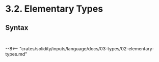 <!-- This file is generated automatically by infrastructure scripts. Please don't edit by hand. -->

# 3.2. Elementary Types

## Syntax

```{ .ebnf #ElementaryType }

```

<pre ebnf-snippet="ElementaryType" style="display: none;"><a href="#ElementaryType"><span class="k">ElementaryType</span></a><span class="o"> = </span><span class="cm">(* variant: *)</span><span class="o"> </span><a href="../../01-file-structure/08-keywords#BoolKeyword"><span class="k">BOOL_KEYWORD</span></a><br /><span class="o">               | </span><span class="cm">(* variant: *)</span><span class="o"> </span><a href="../../01-file-structure/08-keywords#ByteKeyword"><span class="k">BYTE_KEYWORD</span></a><span class="o"> </span><span class="cm">(* Deprecated in 0.8.0 *)</span><br /><span class="o">               | </span><span class="cm">(* variant: *)</span><span class="o"> </span><a href="../../01-file-structure/08-keywords#StringKeyword"><span class="k">STRING_KEYWORD</span></a><br /><span class="o">               | </span><span class="cm">(* variant: *)</span><span class="o"> </span><a href="#AddressType"><span class="k">AddressType</span></a><br /><span class="o">               | </span><span class="cm">(* variant: *)</span><span class="o"> </span><a href="../../01-file-structure/08-keywords#BytesKeyword"><span class="k">BYTES_KEYWORD</span></a><br /><span class="o">               | </span><span class="cm">(* variant: *)</span><span class="o"> </span><a href="../../01-file-structure/08-keywords#IntKeyword"><span class="k">INT_KEYWORD</span></a><br /><span class="o">               | </span><span class="cm">(* variant: *)</span><span class="o"> </span><a href="../../01-file-structure/08-keywords#UintKeyword"><span class="k">UINT_KEYWORD</span></a><br /><span class="o">               | </span><span class="cm">(* variant: *)</span><span class="o"> </span><a href="../../01-file-structure/08-keywords#FixedKeyword"><span class="k">FIXED_KEYWORD</span></a><br /><span class="o">               | </span><span class="cm">(* variant: *)</span><span class="o"> </span><a href="../../01-file-structure/08-keywords#UfixedKeyword"><span class="k">UFIXED_KEYWORD</span></a><span class="o">;</span></pre>

```{ .ebnf #AddressType }

```

<pre ebnf-snippet="AddressType" style="display: none;"><a href="#AddressType"><span class="k">AddressType</span></a><span class="o"> = </span><span class="cm">(* address_keyword: *)</span><span class="o"> </span><a href="../../01-file-structure/08-keywords#AddressKeyword"><span class="k">ADDRESS_KEYWORD</span></a><br /><span class="o">              </span><span class="cm">(* payable_keyword: *)</span><span class="o"> </span><a href="../../01-file-structure/08-keywords#PayableKeyword"><span class="k">PAYABLE_KEYWORD</span></a><span class="o">?</span><span class="o">;</span></pre>

--8<-- "crates/solidity/inputs/language/docs/03-types/02-elementary-types.md"
